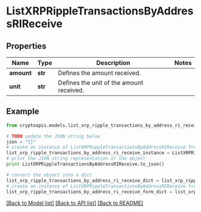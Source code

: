 # ListXRPRippleTransactionsByAddressRIReceive


## Properties
Name | Type | Description | Notes
------------ | ------------- | ------------- | -------------
**amount** | **str** | Defines the amount received. | 
**unit** | **str** | Defines the unit of the amount received. | 

## Example

```python
from cryptoapis.models.list_xrp_ripple_transactions_by_address_ri_receive import ListXRPRippleTransactionsByAddressRIReceive

# TODO update the JSON string below
json = "{}"
# create an instance of ListXRPRippleTransactionsByAddressRIReceive from a JSON string
list_xrp_ripple_transactions_by_address_ri_receive_instance = ListXRPRippleTransactionsByAddressRIReceive.from_json(json)
# print the JSON string representation of the object
print ListXRPRippleTransactionsByAddressRIReceive.to_json()

# convert the object into a dict
list_xrp_ripple_transactions_by_address_ri_receive_dict = list_xrp_ripple_transactions_by_address_ri_receive_instance.to_dict()
# create an instance of ListXRPRippleTransactionsByAddressRIReceive from a dict
list_xrp_ripple_transactions_by_address_ri_receive_form_dict = list_xrp_ripple_transactions_by_address_ri_receive.from_dict(list_xrp_ripple_transactions_by_address_ri_receive_dict)
```
[[Back to Model list]](../README.md#documentation-for-models) [[Back to API list]](../README.md#documentation-for-api-endpoints) [[Back to README]](../README.md)


